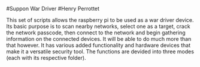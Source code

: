 #Suppon War Driver
#Henry Perrottet

This set of scripts allows the raspberry pi to be used as a war driver device. Its basic purpose 
is to scan nearby networks, select one as a target, crack the network passcode, then connect to 
the network and begin gathering information on the connected devices. It will be able to do much
more than that however. It has various added functionality and hardware devices that make it a 
versatile security tool. The functions are devided into three modes (each with its respective 
folder). 

